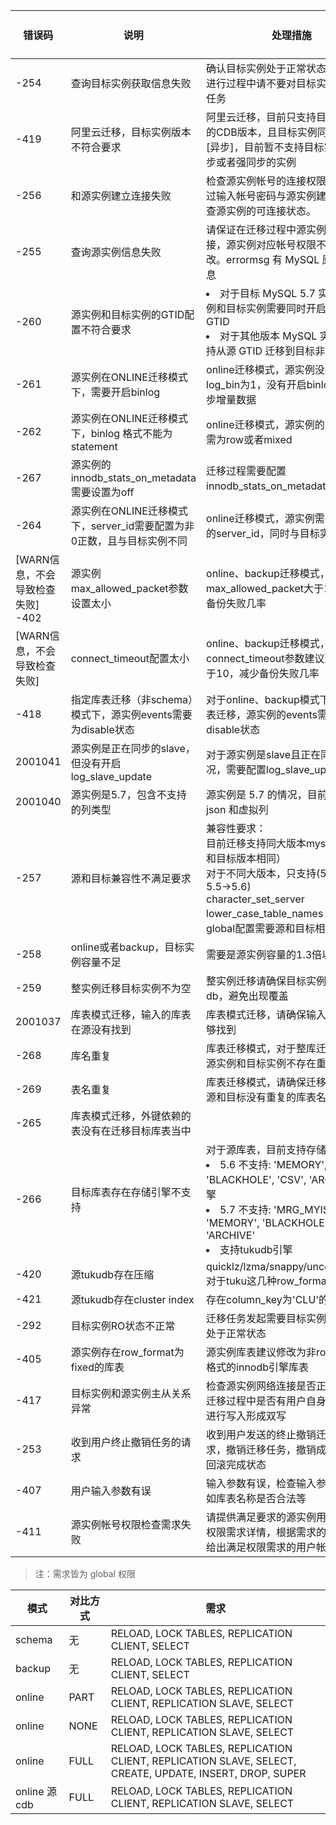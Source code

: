 |错误码|	说明	|处理措施|HTTP 状态码|
|---------|--------|----------|----------------|
| -254 |查询目标实例获取信息失败|确认目标实例处于正常状态，迁移任务进行过程中请不要对目标实例并发其他任务|
|-419  |阿里云迁移，目标实例版本不符合要求|阿里云迁移，目前只支持目标实例5.6的CDB版本，且目标实例同步状态为[异步]，目前暂不支持目标实例为半同步或者强同步的实例|
|-256  |和源实例建立连接失败|检查源实例帐号的连接权限，确保可通过输入帐号密码与源实例建立连接，检查源实例的可连接状态。|
|-255 |查询源实例信息失败|请保证在迁移过程中源实例可正常连接，源实例对应帐号权限不要进行修改。errormsg 有 MySQL 原生报错信息|
|-260 |源实例和目标实例的GTID配置不符合要求|<li>对于目标 MySQL 5.7 实例，源实例和目标实例需要同时开启或者关闭 GTID <li>对于其他版本 MySQL 实例，不支持从源 GTID 迁移到目标非 GTID|
|-261| 源实例在ONLINE迁移模式下，需要开启binlog|online迁移模式，源实例没有设置log_bin为1，没有开启binlog，无法同步增量数据|
|-262 |源实例在ONLINE迁移模式下，binlog 格式不能为 statement|online迁移模式，源实例的binlog格式需为row或者mixed|
|-267 |源实例的innodb_stats_on_metadata需要设置为off|迁移过程需要配置innodb_stats_on_metadata为off|
|-264 |源实例在ONLINE迁移模式下，server_id需要配置为非0正数，且与目标实例不同|online迁移模式，源实例需要配置正确的server_id，同时与目标实例不同|
|[WARN信息，不会导致检查失败] -402 |源实例max_allowed_packet参数设置太小|online、backup迁移模式， 需要配置max_allowed_packet大于1GB，减少备份失败几率|
|[WARN信息，不会导致检查失败]| connect_timeout配置太小|online、backup迁移模式，connect_timeout参数建议配置至少大于10，减少备份失败几率|
|-418 |指定库表迁移（非schema）模式下，源实例events需要为disable状态|对于online、backup模式下的指定库表迁移，源实例的events需要配置为disable状态|
|2001041 |源实例是正在同步的slave，但没有开启log_slave_update|对于源实例是slave且正在同步的情况，需要配置log_slave_updates为on|
|2001040 |源实例是5.7，包含不支持的列类型|源实例是 5.7 的情况，目前不支持 json 和虚拟列|
|-257 |源和目标兼容性不满足要求|兼容性要求： <br>目前迁移支持同大版本mysql迁移（源和目标版本相同） <br>对于不同大版本，只支持(5.1->5.5, 5.5->5.6)<br>character_set_server lower_case_table_names 这两个global配置需要源和目标相同|
|-258 |online或者backup，目标实例容量不足|需要是源实例容量的1.3倍以上|
|-259 |整实例迁移目标实例不为空|整实例迁移请确保目标实例没有用户db，避免出现覆盖|
|2001037 |库表模式迁移，输入的库表在源没有找到|库表模式迁移，请确保输入库表在源能够找到|
|-268 |库名重复|库表迁移模式，对于整库迁移，请确保源实例和目标实例不存在重复的库表|
|-269| 表名重复|库表迁移模式，请确保迁移目标库表在源和目标没有重复的库表名|
|-265| 库表模式迁移，外键依赖的表没有在迁移目标库表当中|<br>|
|-266 |目标库表存在存储引擎不支持|对于源库表，目前支持存储引擎：<li>5.6 不支持: 'MEMORY', 'BLACKHOLE', 'CSV', 'ARCHIVE' 引擎 <li>5.7 不支持: 'MRG_MYISAM', 'MEMORY', 'BLACKHOLE', 'CSV', 'ARCHIVE'<li>支持tukudb引擎|
|-420| 源tukudb存在压缩|quicklz/lzma/snappy/uncompressed 对于tuku这几种row_format 不支持|
|-421 |源tukudb存在cluster index|存在column_key为'CLU'的表|
|-292 |目标实例RO状态不正常|迁移任务发起需要目标实例RW和RO均处于正常状态|
|-405 |源实例存在row_format为fixed的库表|源实例库表建议修改为非row_format格式的innodb引擎库表|
|-417 |目标实例和源实例主从关系异常|检查源实例网络连接是否正常，检查在迁移过程中是否有用户自身对目标实例进行写入形成双写 |
|-253 |收到用户终止撤销任务的请求|收到用户发送的终止撤销迁移任务的请求，撤销迁移任务，撤销成功任务进入回滚完成状态|
|-407 |用户输入参数有误|输入参数有误，检查输入参数格式，例如库表名称是否合法等|
|-411 |源实例帐号权限检查需求失败 | 请提供满足要求的源实例用户帐号权限权限需求详情，根据需求的任务配置，给出满足权限需求的用户帐号|
>注：需求皆为 global 权限
>
|模式|	对比方式|	需求|
|-------|------------|------|
|schema	|无|	RELOAD, LOCK TABLES, REPLICATION CLIENT, SELECT|
|backup	|无	|RELOAD, LOCK TABLES, REPLICATION CLIENT, SELECT|
|online	|PART	|RELOAD, LOCK TABLES, REPLICATION CLIENT, REPLICATION SLAVE, SELECT|
|online	|NONE|	RELOAD, LOCK TABLES, REPLICATION CLIENT, REPLICATION SLAVE, SELECT|
|online	|FULL|	RELOAD, LOCK TABLES, REPLICATION CLIENT, REPLICATION SLAVE, SELECT, CREATE, UPDATE, INSERT, DROP, SUPER|
|online 源cdb	|FULL|	RELOAD, LOCK TABLES, REPLICATION CLIENT, REPLICATION SLAVE, SELECT||
